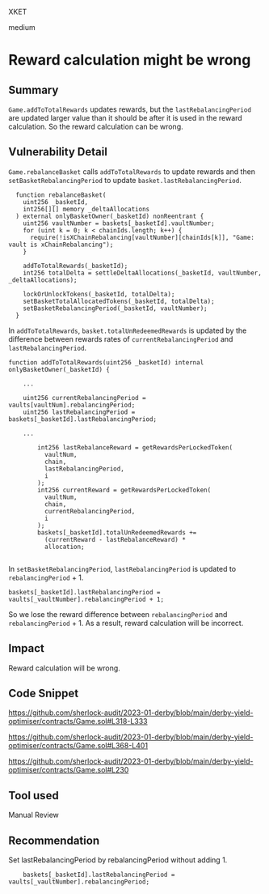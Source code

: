 XKET

medium

# Reward calculation might be wrong



## Summary
`Game.addToTotalRewards` updates rewards, but the `lastRebalancingPeriod` are updated larger value than it should be after it is used in the reward calculation. So the reward calculation can be wrong.

## Vulnerability Detail

`Game.rebalanceBasket` calls `addToTotalRewards` to update rewards and then `setBasketRebalancingPeriod` to update `basket.lastRebalancingPeriod`.

```solidity
  function rebalanceBasket(
    uint256 _basketId,
    int256[][] memory _deltaAllocations
  ) external onlyBasketOwner(_basketId) nonReentrant {
    uint256 vaultNumber = baskets[_basketId].vaultNumber;
    for (uint k = 0; k < chainIds.length; k++) {
      require(!isXChainRebalancing[vaultNumber][chainIds[k]], "Game: vault is xChainRebalancing");
    }

    addToTotalRewards(_basketId);
    int256 totalDelta = settleDeltaAllocations(_basketId, vaultNumber, _deltaAllocations);

    lockOrUnlockTokens(_basketId, totalDelta);
    setBasketTotalAllocatedTokens(_basketId, totalDelta);
    setBasketRebalancingPeriod(_basketId, vaultNumber);
  }
```

In `addToTotalRewards`, `basket.totalUnRedeemedRewards` is updated by the difference between rewards rates of `currentRebalancingPeriod` and `lastRebalancingPeriod`.
```solidity
function addToTotalRewards(uint256 _basketId) internal onlyBasketOwner(_basketId) {
    
    ...

    uint256 currentRebalancingPeriod = vaults[vaultNum].rebalancingPeriod;
    uint256 lastRebalancingPeriod = baskets[_basketId].lastRebalancingPeriod;

    ...

        int256 lastRebalanceReward = getRewardsPerLockedToken(
          vaultNum,
          chain,
          lastRebalancingPeriod,
          i
        );
        int256 currentReward = getRewardsPerLockedToken(
          vaultNum,
          chain,
          currentRebalancingPeriod,
          i
        );
        baskets[_basketId].totalUnRedeemedRewards +=
          (currentReward - lastRebalanceReward) *
          allocation;
      
```

In `setBasketRebalancingPeriod`, `lastRebalancingPeriod` is updated to `rebalancingPeriod` + 1.

```solidity
baskets[_basketId].lastRebalancingPeriod = vaults[_vaultNumber].rebalancingPeriod + 1;
```

So we lose the reward difference between `rebalancingPeriod` and `rebalancingPeriod` + 1.
As a result, reward calculation will be incorrect.

## Impact
Reward calculation will be wrong.

## Code Snippet
https://github.com/sherlock-audit/2023-01-derby/blob/main/derby-yield-optimiser/contracts/Game.sol#L318-L333

https://github.com/sherlock-audit/2023-01-derby/blob/main/derby-yield-optimiser/contracts/Game.sol#L368-L401

https://github.com/sherlock-audit/2023-01-derby/blob/main/derby-yield-optimiser/contracts/Game.sol#L230


## Tool used
Manual Review

## Recommendation
Set lastRebalancingPeriod by rebalancingPeriod without adding 1.
```solidity
    baskets[_basketId].lastRebalancingPeriod = vaults[_vaultNumber].rebalancingPeriod;
```